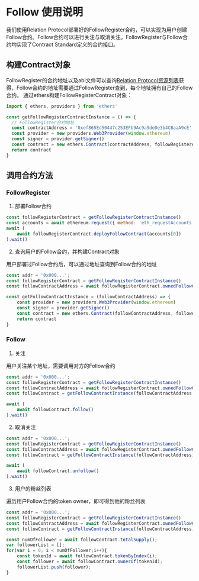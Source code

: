 # Follow 使用说明

我们使用Relation Protocol部署好的FollowRegister合约，可以实现为用户创建Follow合约。Follow合约可以进行关注与取消关注。FollowRegister与Follow合约均实现了Contract Standard定义的合约接口。

## 构建Contract对象

FollowRegister的合约地址以及abi文件可以查询[Relation Protocol资源列表](doc/zh/resource.md)获得，Follow合约的地址需要通过FollowRegister查到，每个地址拥有自己的Follow合约。
通过ethers构建FollowRegisterContract对象：

```javascript
import { ethers, providers } from 'ethers'

const getFollowRegisterContractInstance = () => {
  // FollowRegister合约地址
  const contractAddress = '0xef865Ed50447c253EFb9Ac9a9deDe3b4CBaaA9cE'
  const provider = new providers.Web3Provider(window.ethereum)
  const signer = provider.getSigner()
  const contract = new ethers.Contract(contractAddress, followRegisterAbi, signer)
  return contract
}
```

## 调用合约方法

### FollowRegister

1. 部署Follow合约


```javascript
const followRegisterContract = getFollowRegisterContractInstance()
const accounts = await ethereum.request({ method: 'eth_requestAccounts' })
await (
    await followRegisterContract.deployFollowContract(accounts[0])
).wait()
```

2. 查询用户的Follow合约，并构建Contract对象

用户部署过Follow合约后，可以通过地址查询到Follow合约的地址

```javascript
const addr = '0x000...';
const followRegisterContract = getFollowRegisterContractInstance()
const followContractAddress = await followRegisterContract.ownedFollowContract(addr);

const getFollowContractInstance = (followContractAddress) => {
    const provider = new providers.Web3Provider(window.ethereum)
    const signer = provider.getSigner()
    const contract = new ethers.Contract(followContractAddress, followAbi, signer)
    return contract
}
```

### Follow

1. 关注

用户关注某个地址，需要调用对方的Follow合约   

```javascript
const addr = '0x000...';
const followRegisterContract = getFollowRegisterContractInstance()
const followContractAddress = await followRegisterContract.ownedFollowContract(addr);
const followContract = getFollowContractInstance(followContractAddress

await (
    await followContract.follow()
).wait()
```


2. 取消关注


```javascript
const addr = '0x000...';
const followRegisterContract = getFollowRegisterContractInstance()
const followContractAddress = await followRegisterContract.ownedFollowContract(addr);
const followContract = getFollowContractInstance(followContractAddress)

await (
    await followContract.unfollow()
).wait()
```


3. 用户的粉丝列表

遍历用户Follow合约的token owner，即可得到他的粉丝列表

```javascript
const addr = '0x000...';
const followRegisterContract = getFollowRegisterContractInstance()
const followContractAddress = await followRegisterContract.ownedFollowContract(addr);
const followContract = getFollowContractInstance(followContractAddress)

const numOfFollower = await followContract.totalSupply();
var followerList = [];
for(var i = 0; i < numOfFollower;i++){
    const tokenId = await followContract.tokenByIndex(i);
    const follower = await followContract.ownerOf(tokenId);
    followerList.push(follower);
}
```


